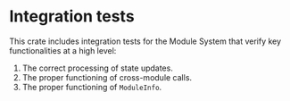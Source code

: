 # Integration tests

This crate includes integration tests for the Module System that verify key functionalities at a high level:

1. The correct processing of state updates.
1. The proper functioning of cross-module calls.
1. The proper functioning of `ModuleInfo`.

